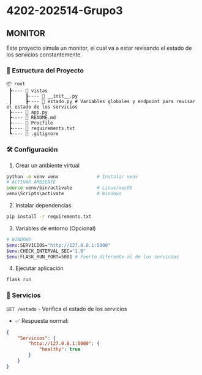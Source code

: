 # 4202-202514-Grupo3

## MONITOR

Este proyecto simula un monitor, el cual va a estar revisando el estado de los servicios constantemente.

###  📁 Estructura del Proyecto

```
📦 root
 ┣---- 📂 vistas
 ┃     ┣---- 📜 __init__.py
 ┃     ┣---- 📜 estado.py # Variables globales y endpoint para revisar el estado de los servicios
 ┣---- 📜 app.py
 ┣---- 📜 README.md
 ┣---- 📜 Procfile
 ┣---- 📜 requirements.txt
 ┗---- 📜 .gitignore
```

### 🛠️ Configuración

1. Crear un ambiente virtual 
```bash
python -m venv venv              # Instalar venv
# ACTIVAR AMBIENTE
source venv/bin/activate         # Linux/macOS
venv\Scripts\activate            # Windows
```

2. Instalar dependencias

```bash
pip install -r requirements.txt
```

3. Variables de entorno (Opcional)
```bash
# WINDOWS
$env:SERVICIOS="http://127.0.0.1:5000"
$env:CHECK_INTERVAL_SEC="1.0"
$env:FLASK_RUN_PORT=5001 # Puerto diferente al de los servicios
```

4. Ejecutar aplicación
```bash
flask run
```

### 🚀 Servicios
`GET /estado` - Verifica el estado de los servicios

- ✅ Respuesta normal:
```json
{
    "Servicios": {
        "http://127.0.0.1:5000": {
            "healthy": true
        }
    }
}
```